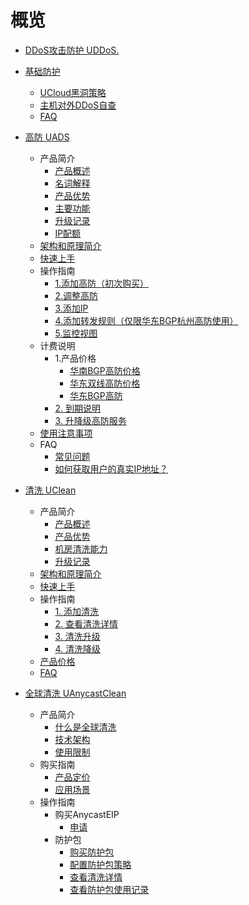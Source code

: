# 概览

* [DDoS攻击防护 UDDoS.](/uantiddos/uantiddos)
* [基础防护](/uantiddos/usecurity/overview.md)
  * [UCloud黑洞策略](/uantiddos/usecurity/datacenter)
  * [主机对外DDoS自查](/uantiddos/usecurity/check_ddos)
  * [FAQ](/uantiddos/usecurity/faq)
* [高防 UADS](/uantiddos/uads/overview.md)
  * 产品简介
    * [产品概述](/uantiddos/uads/concepts/overview) 
    * [名词解释](/uantiddos/uads/concepts/term) 
    * [产品优势](/uantiddos/uads/concepts/advantage)
    * [主要功能](/uantiddos/uads/concepts/function)
    * [升级记录](/uantiddos/uads/concepts/change)
    * [IP配额](/uantiddos/uads/concepts/ipnumbers)
  * [架构和原理简介](/uantiddos/uads/architecture)
  * [快速上手](/uantiddos/uads/common) 
  * 操作指南
    * [1.添加高防（初次购买）](/uantiddos/uads/opintro/add)
    * [2.调整高防](/uantiddos/uads/opintro/upgrade)
    * [3.添加IP](/uantiddos/uads/opintro/addip)
    * [4.添加转发规则（仅限华东BGP杭州高防使用）](/uantiddos/uads/opintro/addrules)
    * [5.监控视图](/uantiddos/uads/opintro/dashboard)
  * 计费说明
    * 1.产品价格
      * [华南BGP高防价格](/uantiddos/uads/prices/southern)
      * [华东双线高防价格](/uantiddos/uads/prices/east)
      * [华东BGP高防](/uantiddos/uads/prices/bgp)
    * [2. 到期说明](/uantiddos/uads/price/invalid)
    * [3. 升降级高防服务](/uantiddos/uads/price/upgrade)
  * [使用注意事项](/uantiddos/uads/warning)
  * FAQ
    * [常见问题](/uantiddos/uads/faq/game)
    * [如何获取用户的真实IP地址？](/uantiddos/uads/faq/howtogetip)
  
* [清洗 UClean](/uantiddos/uclean/overview.md)
  * 产品简介
    * [产品概述](/uantiddos/uclean/concepts/overview) 
    * [产品优势](/uantiddos/uclean/concepts/advantage)
    * [机房清洗能力](/uantiddos/uclean/concepts/protect)
    * [升级记录](/uantiddos/uclean/concepts/change)
  * [架构和原理简介](/uantiddos/uclean/architecture)
  * [快速上手](/uantiddos/uclean/common) 
  * 操作指南
    * [1. 添加清洗](/uantiddos/uclean/opintro/add)
    * [2. 查看清洗详情](/uantiddos/uclean/opintro/details)
    * [3. 清洗升级](/uantiddos/uclean/opintro/upgrade)
    * [4. 清洗降级](/uantiddos/uclean/opintro/degrade)
  * [产品价格](/uantiddos/uclean/price)
  * [FAQ](/uantiddos/uclean/faq)

* [全球清洗 UAnycastClean](/uantiddos/uanycastclean/overview.md)
  * 产品简介
    * [什么是全球清洗](/uantiddos/uanycastclean/intro/whatisanycasteip) 
    * [技术架构](/uantiddos/uanycastclean/intro/architecture)
    * [使用限制](/uantiddos/uanycastclean/intro/limit)
  * 购买指南
    * [产品定价](/uantiddos/uanycastclean/buy/price) 
    * [应用场景](/uantiddos/uanycastclean/buy/apply)
  * 操作指南
    * 购买AnycastEIP
      * [申请](/uantiddos/uanycastclean/guide/allocate)
    * 防护包
      * [购买防护包](/uantiddos/uanycastclean/guide/buyanycastclean)
      * [配置防护包策略](/uantiddos/uanycastclean/guide/config)
      * [查看清洗详情](/uantiddos/uanycastclean/guide/check)
      * [查看防护包使用记录](/uantiddos/uanycastclean/guide/used)

    

   

  ​      

